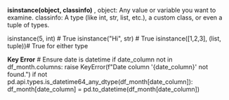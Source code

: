 **isinstance(object, classinfo)**
  ,
object: Any value or variable you want to examine.
classinfo: A type (like int, str, list, etc.), a custom class, or even a tuple of types.
  
isinstance(5, int)                # True
isinstance("Hi", str)             # True
isinstance([1,2,3], (list, tuple))# True for either type


**Key Error**
    # Ensure date is datetime
    if date_column not in df_month.columns:
        raise KeyError(f"Date column '{date_column}' not found.")
    if not pd.api.types.is_datetime64_any_dtype(df_month[date_column]):
        df_month[date_column] = pd.to_datetime(df_month[date_column])
